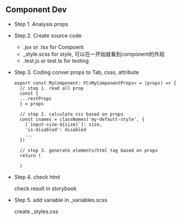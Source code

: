 ## Component Dev 

- Step 1. Analysis props

- Step 2. Create source code
  - .jsx or .tsx for Compoent
  - _style.scss for style, 可以在一开始就看到component的外观
  - .test.js or test.ts for testing

- Step 3. Coding 
  conver props to Tab, csss, attribute
  ```
  export const MyComponent: FC<MyComponentProps> = (props) => {
    // step 1. read all prop
    const {
    ...restProps
    } = props

    // step 2. calculate css based on props
    const cnames = classNames('my-default-style', {
      [`input-size-${size}`]: size,
      'is-disabled': disabled
      ...
    })

    // step 3. generate elements/html tag based on props
    return (

    )
  ```
- Step 4.
  check html
  
  check result in storybook


- Step 5.
  add variable in _variables.scss

  create _styles.css

  